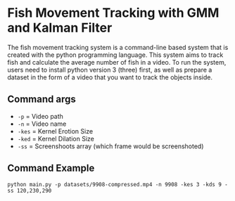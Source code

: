 # Fish Movement Tracking with GMM and Kalman Filter

The fish movement tracking system is a command-line based system that is created with the python programming language. This system aims to track fish and calculate the average number of fish in a video. To run the system, users need to install python version 3 (three) first, as well as prepare a dataset in the form of a video that you want to track the objects inside.

## Command args
 * `-p` = Video path
 * `-n` = Video name
 * `-kes` = Kernel Erotion Size
 * `-ked` = Kernel Dilation Size
 * `-ss` = Screenshoots array (which frame would be screenshoted)

 ## Command Example
```
python main.py -p datasets/9908-compressed.mp4 -n 9908 -kes 3 -kds 9 -ss 120,230,290
```